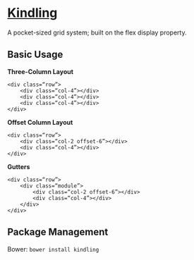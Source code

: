 # [Kindling](http://timothylong.com/kindling)

A pocket-sized grid system; built on the flex display property.

## Basic Usage

**Three-Column Layout**

```
<div class=“row”>
	<div class=“col-4”></div>
	<div class=“col-4”></div>
	<div class=“col-4”></div>
</div>
```

**Offset Column Layout**

```
<div class=“row”>
	<div class=“col-2 offset-6”></div>
	<div class=“col-4”></div>
</div>
```

**Gutters**

```
<div class=“row”>
	<div class=“module”>
		<div class=“col-2 offset-6”></div>
		<div class=“col-4”></div>
	</div>
</div>
```

## Package Management

Bower: ```bower install kindling```